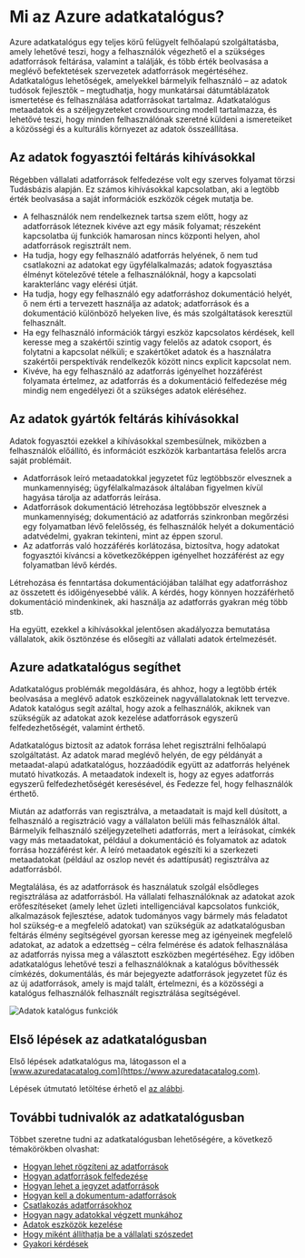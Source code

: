 <properties
   pageTitle="Mi az Azure adatkatalógus? | Microsoft Azure"
   description="Ez a cikk áttekintést nyújt a Microsoft Azure adatkatalógus, beleértve annak szolgáltatásait és a problémák szolgáltatás célja, hogy a cím. Adatkatalógus lehetőségek, amelyekkel bármelyik felhasználó – az adatok tudósok fejlesztők – regisztrálni, hogy munkatársai felfedezése, dátumtáblázatok ismertetése és felhasználása adatforrásokat tartalmaz."
   services="data-catalog"
   documentationCenter=""
   authors="steelanddata"
   manager="NA"
   editor=""
   tags=""/>
<tags
   ms.service="data-catalog"
   ms.devlang="NA"
   ms.topic="get-started-article"
   ms.tgt_pltfrm="NA"
   ms.workload="data-catalog"
   ms.date="09/21/2016"
   ms.author="maroche"/>

# <a name="what-is-azure-data-catalog"></a>Mi az Azure adatkatalógus?

Azure adatkatalógus egy teljes körű felügyelt felhőalapú szolgáltatásba, amely lehetővé teszi, hogy a felhasználók végezhető el a szükséges adatforrások feltárása, valamint a találják, és több érték beolvasása a meglévő befektetések szervezetek adatforrások megértéséhez. Adatkatalógus lehetőségek, amelyekkel bármelyik felhasználó – az adatok tudósok fejlesztők – megtudhatja, hogy munkatársai dátumtáblázatok ismertetése és felhasználása adatforrásokat tartalmaz. Adatkatalógus metaadatok és a széljegyzeteket crowdsourcing modell tartalmazza, és lehetővé teszi, hogy minden felhasználónak szeretné küldeni a ismereteiket a közösségi és a kulturális környezet az adatok összeállítása.

## <a name="discovery-challenges-for-data-consumers"></a>Az adatok fogyasztói feltárás kihívásokkal

Régebben vállalati adatforrások felfedezése volt egy szerves folyamat törzsi Tudásbázis alapján. Ez számos kihívásokkal kapcsolatban, aki a legtöbb érték beolvasása a saját információk eszközök cégek mutatja be.

-   A felhasználók nem rendelkeznek tartsa szem előtt, hogy az adatforrások léteznek kivéve azt egy másik folyamat; részeként kapcsolatba új funkciók hamarosan nincs központi helyen, ahol adatforrások regisztrált nem.
-   Ha tudja, hogy egy felhasználó adatforrás helyének, ő nem tud csatlakozni az adatokat egy ügyfélalkalmazás; adatok fogyasztása élményt kötelezővé tétele a felhasználóknál, hogy a kapcsolati karakterlánc vagy elérési útját.
-   Ha tudja, hogy egy felhasználó egy adatforráshoz dokumentáció helyét, ő nem érti a tervezett használja az adatok; adatforrások és a dokumentáció különböző helyeken live, és más szolgáltatások keresztül felhasznált.
-   Ha egy felhasználó információk tárgyi eszköz kapcsolatos kérdések, kell keresse meg a szakértői szintig vagy felelős az adatok csoport, és folytatni a kapcsolat nélküli; e szakértőket adatok és a használatra szakértői perspektívák rendelkezők között nincs explicit kapcsolat nem.
-  Kivéve, ha egy felhasználó az adatforrás igényelhet hozzáférést folyamata értelmez, az adatforrás és a dokumentáció felfedezése még mindig nem engedélyezi őt a szükséges adatok eléréséhez.

## <a name="discovery-challenges-for-data-producers"></a>Az adatok gyártók feltárás kihívásokkal

Adatok fogyasztói ezekkel a kihívásokkal szembesülnek, miközben a felhasználók előállító, és információt eszközök karbantartása felelős arcra saját problémáit.

-   Adatforrások leíró metaadatokkal jegyzetet fűz legtöbbször elvesznek a munkamennyiség; ügyfélalkalmazások általában figyelmen kívül hagyása tárolja az adatforrás leírása.
-   Adatforrások dokumentáció létrehozása legtöbbször elvesznek a munkamennyiség; dokumentáció az adatforrás szinkronban megőrzési egy folyamatban lévő felelősség, és felhasználók helyét a dokumentáció adatvédelmi, gyakran tekinteni, mint az éppen szorul.
- Az adatforrás való hozzáférés korlátozása, biztosítva, hogy adatokat fogyasztói kíváncsi a következőképpen igényelhet hozzáférést az egy folyamatban lévő kérdés.

Létrehozása és fenntartása dokumentációjában találhat egy adatforráshoz az összetett és időigényesebbé válik. A kérdés, hogy könnyen hozzáférhető dokumentáció mindenkinek, aki használja az adatforrás gyakran még több stb.

Ha együtt, ezekkel a kihívásokkal jelentősen akadályozza bemutatása vállalatok, akik ösztönzése és elősegíti az vállalati adatok értelmezését.

## <a name="azure-data-catalog-can-help"></a>Azure adatkatalógus segíthet

Adatkatalógus problémák megoldására, és ahhoz, hogy a legtöbb érték beolvasása a meglévő adatok eszközeinek nagyvállalatoknak lett tervezve. Adatok katalógus segít azáltal, hogy azok a felhasználók, akiknek van szükségük az adatokat azok kezelése adatforrások egyszerű felfedezhetőségét, valamint érthető.

Adatkatalógus biztosít az adatok forrása lehet regisztrálni felhőalapú szolgáltatást. Az adatok marad meglévő helyén, de egy példányát a metaadat-alapú adatkatalógus, hozzáadódik együtt az adatforrás helyének mutató hivatkozás. A metaadatok indexelt is, hogy az egyes adatforrás egyszerű felfedezhetőségét keresésével, és Fedezze fel, hogy felhasználók érthető.

Miután az adatforrás van regisztrálva, a metaadatait is majd kell dúsított, a felhasználó a regisztráció vagy a vállalaton belüli más felhasználók által. Bármelyik felhasználó széljegyzetelheti adatforrás, mert a leírásokat, címkék vagy más metaadatokat, például a dokumentáció és folyamatok az adatok forrása hozzáférést kér. A leíró metaadatok egészíti ki a szerkezeti metaadatokat (például az oszlop nevét és adattípusát) regisztrálva az adatforrásból.

Megtalálása, és az adatforrások és használatuk szolgál elsődleges regisztrálása az adatforrásból. Ha vállalati felhasználóknak az adatokat azok erőfeszítéseket (amely lehet üzleti intelligenciával kapcsolatos funkciók, alkalmazások fejlesztése, adatok tudományos vagy bármely más feladatot hol szükség-e a megfelelő adatokat) van szükségük az adatkatalógusban feltárás élmény segítségével gyorsan keresse meg az igényeinek megfelelő adatokat, az adatok a edzettség – célra felmérése és adatok felhasználása az adatforrás nyissa meg a választott eszközben megértéséhez. Egy időben adatkatalógus lehetővé teszi a felhasználóknak a katalógus bővíthessék címkézés, dokumentálás, és már bejegyezte adatforrások jegyzetet fűz és az új adatforrások, amely is majd talált, értelmezni, és a közösségi a katalógus felhasználók felhasznált regisztrálása segítségével.

![Adatok katalógus funkciók](./media/data-catalog-what-is-data-catalog/data-catalog-capabilities.png)

## <a name="get-started-with-data-catalog"></a>Első lépések az adatkatalógusban

Első lépések adatkatalógus ma, látogasson el a [www.azuredatacatalog.com](https://www.azuredatacatalog.com).

Lépések útmutató letöltése érhető el [az alábbi](data-catalog-get-started.md).

## <a name="learn-more-about-data-catalog"></a>További tudnivalók az adatkatalógusban

Többet szeretne tudni az adatkatalógusban lehetőségére, a következő témakörökben olvashat:

* [Hogyan lehet rögzíteni az adatforrások](data-catalog-how-to-register.md)
* [Hogyan adatforrások felfedezése](data-catalog-how-to-discover.md)
* [Hogyan lehet a jegyzet adatforrások](data-catalog-how-to-annotate.md)
* [Hogyan kell a dokumentum-adatforrások](data-catalog-how-to-documentation.md)
* [Csatlakozás adatforrásokhoz](data-catalog-how-to-connect.md)
* [Hogyan nagy adatokkal végzett munkához](data-catalog-how-to-big-data.md)
* [Adatok eszközök kezelése](data-catalog-how-to-manage.md)
* [Hogy miként állíthatja be a vállalati szószedet](data-catalog-how-to-business-glossary.md)
* [Gyakori kérdések](data-catalog-frequently-asked-questions.md)
